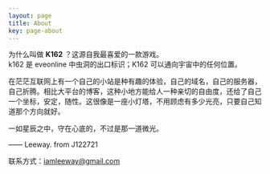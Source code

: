 ```yaml
---
layout: page
title: About
key: page-about
---
```


为什么叫做 **K162** ？这源自我最喜爱的一款游戏。  
k162 是 eveonline 中虫洞的出口标识；K162 可以通向宇宙中的任何位置。

在茫茫互联网上有一个自己的小站是种有趣的体验，自己的域名，自己的服务器，自己折腾。相比大平台的博客，这种小地方能给人一种亲切的自由度，还给了自己一个坐标，安定，随性。这很像是一座小灯塔，不用顾虑有多少光亮，只要自己知道那个方向就好。

一如星辰之中，守在心底的，不过是那一道微光。

—— Leeway. from J122721

联系方式：iamleeway@gmail.com